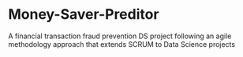 # Money-Saver-Preditor
A financial transaction fraud prevention DS project following an agile methodology approach that extends SCRUM to Data Science projects
